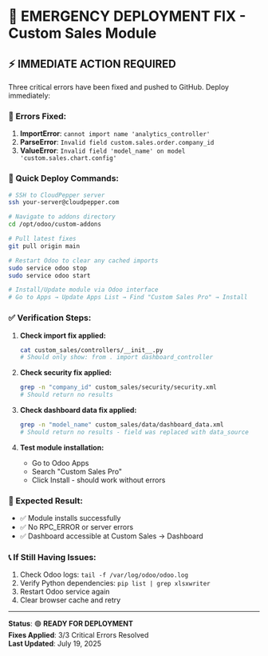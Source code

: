 # 🚨 EMERGENCY DEPLOYMENT FIX - Custom Sales Module

## ⚡ **IMMEDIATE ACTION REQUIRED**

Three critical errors have been fixed and pushed to GitHub. Deploy immediately:

### **🔴 Errors Fixed:**
1. **ImportError**: `cannot import name 'analytics_controller'`
2. **ParseError**: `Invalid field custom.sales.order.company_id`
3. **ValueError**: `Invalid field 'model_name' on model 'custom.sales.chart.config'`

### **🚀 Quick Deploy Commands:**

```bash
# SSH to CloudPepper server
ssh your-server@cloudpepper.com

# Navigate to addons directory
cd /opt/odoo/custom-addons

# Pull latest fixes
git pull origin main

# Restart Odoo to clear any cached imports
sudo service odoo stop
sudo service odoo start

# Install/Update module via Odoo interface
# Go to Apps → Update Apps List → Find "Custom Sales Pro" → Install
```

### **✅ Verification Steps:**

1. **Check import fix applied:**
   ```bash
   cat custom_sales/controllers/__init__.py
   # Should only show: from . import dashboard_controller
   ```

2. **Check security fix applied:**
   ```bash
   grep -n "company_id" custom_sales/security/security.xml
   # Should return no results
   ```

3. **Check dashboard data fix applied:**
   ```bash
   grep -n "model_name" custom_sales/data/dashboard_data.xml
   # Should return no results - field was replaced with data_source
   ```

3. **Test module installation:**
   - Go to Odoo Apps
   - Search "Custom Sales Pro"
   - Click Install - should work without errors

### **🎯 Expected Result:**
- ✅ Module installs successfully
- ✅ No RPC_ERROR or server errors
- ✅ Dashboard accessible at Custom Sales → Dashboard

### **📞 If Still Having Issues:**
1. Check Odoo logs: `tail -f /var/log/odoo/odoo.log`
2. Verify Python dependencies: `pip list | grep xlsxwriter`
3. Restart Odoo service again
4. Clear browser cache and retry

---

**Status**: 🟢 **READY FOR DEPLOYMENT**  
**Fixes Applied**: 3/3 Critical Errors Resolved  
**Last Updated**: July 19, 2025

